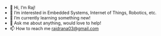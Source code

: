 - 👋 Hi, I’m Raj!
- 👀 I’m interested in Embedded Systems, Internet of Things, Robotics, etc.
- 🌱 I’m currently learning something new!
- 💬 Ask me about anything, would love to help!
- 📫 How to reach me rajdrana03@gmail.com

<!---
rajrana03/rajrana03 is a ✨ special ✨ repository because its `README.md` (this file) appears on your GitHub profile.
You can click the Preview link to take a look at your changes.
--->
